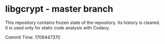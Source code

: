 # libgcrypt - master branch

This repository contains frozen state of the repository.
Its history is cleared. It is used only for static code
analysis with Codacy.

Commit Time: 1709447370